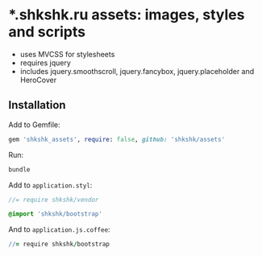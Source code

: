 # *.shkshk.ru assets: images, styles and scripts

* uses MVCSS for stylesheets
* requires jquery
* includes jquery.smoothscroll, jquery.fancybox, jquery.placeholder and HeroCover

## Installation

Add to Gemfile:

```ruby
gem 'shkshk_assets', require: false, github: 'shkshk/assets'
```

Run:

```bash
bundle
```

Add to `application.styl`:

```scss
//= require shkshk/vendor

@import 'shkshk/bootstrap'
```

And to `application.js.coffee`:

```coffee
//= require shkshk/bootstrap
```
